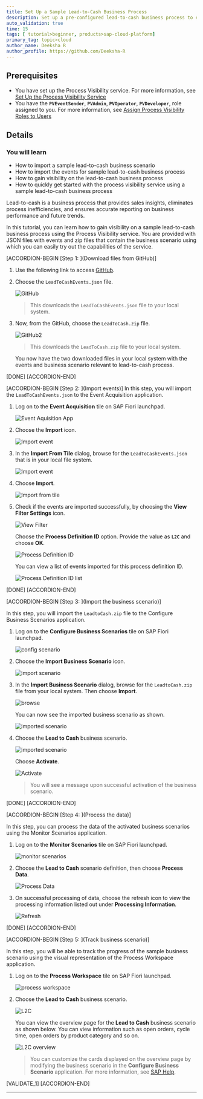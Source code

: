 ```yaml
---
title: Set Up a Sample Lead-to-Cash Business Process
description: Set up a pre-configured lead-to-cash business process to experience the Process Visibility service.
auto_validation: true
time: 15
tags: [ tutorial>beginner, products>sap-cloud-platform]
primary_tag: topic>cloud
author_name: Deeksha R
author_profile: https://github.com/Deeksha-R
---
```


## Prerequisites
- You have set up the Process Visibility service. For more information, see [Set Up the Process Visibility Service](https://developers.sap.com/group.cp-visibility-setup.html)
- You have the **`PVEventSender`**, **`PVAdmin`**, **`PVOperator`**, **`PVDeveloper`**, role assigned to you. For more information, see [Assign Process Visibility Roles to Users](cp-cf-processvisibility-setup-assignroles)

## Details
### You will learn
- How to import a sample lead-to-cash business scenario
- How to import the events for sample lead-to-cash business process
- How to gain visibility on the lead-to-cash business process
- How to quickly get started with the process visibility service using a sample lead-to-cash business process

Lead-to-cash is a business process that provides sales insights, eliminates process inefficiencies, and ensures accurate reporting on business performance and future trends.

In this tutorial, you can learn how to gain visibility on a sample lead-to-cash business process using the Process Visibility service. You are provided with JSON files with events and zip files that contain the business scenario using which you can easily try out the capabilities of the service.

[ACCORDION-BEGIN [Step 1: ](Download files from GitHub)]
1. Use the following link to access [GitHub](https://github.com/SAP-samples/cloud-process-visibility/releases).

2. Choose the `LeadToCashEvents.json` file.

      ![GitHub](LeadToCashEvents-json.png)

    >This downloads the `LeadToCashEvents.json` file to your local system.

3. Now, from the GitHub, choose the `LeadToCash.zip` file.

    ![GitHub2](LeadToCash-zip.png)

    >This downloads the `LeadToCash.zip` file to your local system.

    You now have the two downloaded files in your local system with the events and business scenario relevant to lead-to-cash process.

[DONE]
[ACCORDION-END]

[ACCORDION-BEGIN [Step 2: ](Import events)]
In this step, you will import the `LeadToCashEvents.json` to the Event Acquisition application.

1. Log on to the **Event Acquisition** tile on SAP Fiori launchpad.

    ![Event Aquisition App](event-flp.png)

2. Choose the **Import** icon.

    ![Import event](screen4-import.png)

3. In the **Import From Tile** dialog, browse for the `LeadToCashEvents.json` that is in your local file system.

    ![Import event](LeadToCashEvent-browse.png)

4. Choose **Import**.  

    ![Import from tile](LeadToCash-Events.png)

5. Check if the events are imported successfully, by choosing the **View Filter Settings** icon.

    ![View Filter](screen6-viewfilter.png)

    Choose the **Process Definition ID** option. Provide the value as **`L2C`** and choose **OK**.

      ![Process Definition ID](L2C.png)

     You can view a list of events imported for this process definition ID.

      ![Process Definition ID list](L2C_List.png)

[DONE]
[ACCORDION-END]


[ACCORDION-BEGIN [Step 3: ](Import the business scenario)]

In this step, you will import the `LeadtoCash.zip` file to the Configure Business Scenarios application.

1. Log on to the **Configure Business Scenarios** tile on SAP Fiori launchpad.

    ![config scenario](config_flp.png)

2. Choose the **Import Business Scenario** icon.

    ![import scenario](screen8-importbusinessscaenrio.png)

3. In the **Import Business Scenario** dialog, browse for the `LeadtoCash.zip` file from your local system. Then choose **Import**.

    ![browse](LeadToCash-import.png)

    You can now see the imported business scenario as shown.

    ![imported scenario](LeadToCash.png)

4. Choose the **Lead to Cash** business scenario.

    ![imported scenario](LeadToCash.png)

      Choose **Activate**.

      ![Activate](Activate.png)

    > You will see a message upon successful activation of the business scenario.

[DONE]
[ACCORDION-END]

[ACCORDION-BEGIN [Step 4: ](Process the data)]

In this step, you can process the data of the activated business scenarios using the Monitor Scenarios application.

1. Log on to the **Monitor Scenarios** tile on SAP Fiori launchpad.

      ![monitor scenarios](monitor-flp.png)

2. Choose the **Lead to Cash** scenario definition, then choose **Process Data**.

      ![Process Data](LTC_MonitorScenarios.png)

3. On successful processing of data, choose the refresh icon to view the processing information listed out under **Processing Information**.

      ![Refresh](ProcessInformation.png)

[DONE]
[ACCORDION-END]

[ACCORDION-BEGIN [Step 5: ](Track business scenario)]

In this step, you will be able to track the progress of the sample business scenario using the visual representation of the Process Workspace application.

1. Log on to the **Process Workspace** tile on SAP Fiori launchpad.

    ![process workspace](processworkspace_flp.png)

2. Choose the **Lead to Cash** business scenario.

    ![L2C](ProcessWorkspace.png)

    You can view the overview page for the **Lead to Cash** business scenario as shown below. You can view information such as open orders, cycle time, open orders by product category and so on.

    ![L2C overview](Overview.png)

    >You can customize the cards displayed on the overview page by modifying the business scenario in the **Configure Business Scenario** application. For more information, see [SAP Help](https://help.sap.com/viewer/62fd39fa3eae4046b23dba285e84bfd4/Cloud/en-US/df284fd12073454392c5db8913f82d81.html).


[VALIDATE_1]
[ACCORDION-END]


---
